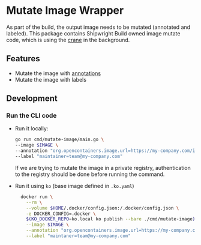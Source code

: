 <!--
Copyright The Shipwright Contributors

SPDX-License-Identifier: Apache-2.0
-->
# Mutate Image Wrapper

As part of the build, the output image needs to be mutated (annotated and labeled). This package contains Shipwright Build owned image mutate code, which is using the [crane](https://github.com/google/go-containerregistry/tree/main/cmd/crane) in the background.

## Features

- Mutate the image with [annotations](https://github.com/opencontainers/image-spec/blob/main/annotations.md)
- Mutate the image with labels

## Development

### Run the CLI code

- Run it locally:

  ```sh
  go run cmd/mutate-image/main.go \
  --image $IMAGE \
  --annotation "org.opencontainers.image.url=https://my-company.com/images" \
  --label "maintainer=team@my-company.com"
  ```

  If we are trying to mutate the image in a private registry, authentication to the registry should be done before running the command.

- Run it using `ko` (base image defined in `.ko.yaml`)

  ```sh
    docker run \
      --rm \
      --volume $HOME/.docker/config.json:/.docker/config.json \
      -e DOCKER_CONFIG=.docker \
      $(KO_DOCKER_REPO=ko.local ko publish --bare ./cmd/mutate-image) \
      --image $IMAGE \
      --annotation "org.opencontainers.image.url=https://my-company.com/images" \
      --label "maintaner=team@my-company.com"
  ```

